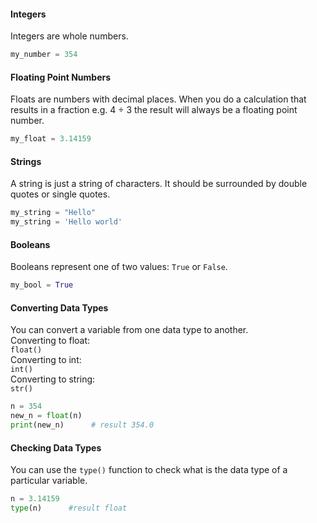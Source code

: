 #### Integers
  Integers are whole numbers.
  ``` Python
  my_number = 354
  ```
  
#### Floating Point Numbers
  Floats are numbers with decimal places. When you do a calculation that results in a fraction e.g. 4 ÷ 3 the result will always be a floating point number.
  ``` Python
  my_float = 3.14159
  ```
  
#### Strings
  A string is just a string of characters. It should be surrounded by double quotes or single quotes.
  ``` Python
  my_string = "Hello"
  my_string = 'Hello world'
  ```
  
#### Booleans
  Booleans represent one of two values: `True` or `False`.
  ``` Python
  my_bool = True
  ```

#### Converting Data Types
  You can convert a variable from one data type to another.\
  Converting to float:\
  `float()`\
  Converting to int:\
  `int()`\
  Converting to string:\
  `str()`
  
  ``` Python
  n = 354
  new_n = float(n)
  print(new_n)      # result 354.0
  ```
      
#### Checking Data Types
  You can use the `type()` function to check what is the data type of a particular variable.
  ``` Python
  n = 3.14159
  type(n)      #result float
  ```
